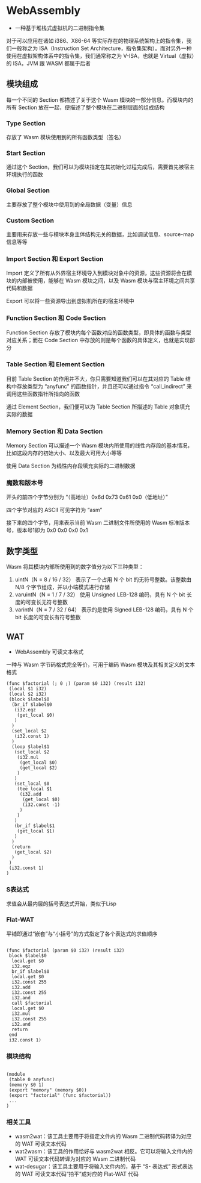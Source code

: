 
# WebAssembly

- 一种基于堆栈式虚拟机的二进制指令集

对于可以应用在诸如 i386、X86-64 等实际存在的物理系统架构上的指令集，我们一般称之为 ISA（Instruction Set Architecture，指令集架构）。而对另外一种使用在虚拟架构体系中的指令集，我们通常称之为 V-ISA，也就是 Virtual（虚拟）的 ISA，JVM 跟 WASM 都属于后者

## 模块组成

每一个不同的 Section 都描述了关于这个 Wasm 模块的一部分信息。而模块内的所有 Section 放在一起，便描述了整个模块在二进制层面的组成结构

### Type Section

存放了 Wasm 模块使用到的所有函数类型（签名）

### Start Section

通过这个 Section，我们可以为模块指定在其初始化过程完成后，需要首先被宿主环境执行的函数

### Global Section

主要存放了整个模块中使用到的全局数据（变量）信息

### Custom Section

主要用来存放一些与模块本身主体结构无关的数据，比如调试信息、source-map 信息等等

### Import Section 和 Export Section

Import 定义了所有从外界宿主环境导入到模块对象中的资源，这些资源将会在模块的内部被使用，能够在 Wasm 模块之间，以及 Wasm 模块与宿主环境之间共享代码和数据

Export 可以将一些资源导出到虚拟机所在的宿主环境中

### Function Section 和 Code Section

Function Section 存放了模块内每个函数对应的函数类型，即具体的函数与类型对应关系；而在 Code Section 中存放的则是每个函数的具体定义，也就是实现部分

### Table Section 和 Element Section

目前 Table Section 的作用并不大，你只需要知道我们可以在其对应的 Table 结构中存放类型为 “anyfunc” 的函数指针，并且还可以通过指令 “call_indirect” 来调用这些函数指针所指向的函数

通过 Element Section，我们便可以为 Table Section 所描述的 Table 对象填充实际的数据

### Memory Section 和 Data Section

Memory Section 可以描述一个 Wasm 模块内所使用的线性内存段的基本情况，比如这段内存的初始大小、以及最大可用大小等等

使用 Data Section 为线性内存段填充实际的二进制数据

### 魔数和版本号

开头的前四个字节分别为 “（高地址）0x6d 0x73 0x61 0x0（低地址）”

四个字节对应的 ASCII 可见字符为 “asm”

接下来的四个字节，用来表示当前 Wasm 二进制文件所使用的 Wasm 标准版本号，版本号1即为 0x0 0x0 0x0 0x1

## 数字类型

Wasm 将其模块内部所使用到的数字值分为以下三种类型：

1. uintN（N = 8 / 16 / 32） 表示了一个占用 N 个 bit 的无符号整数。该整数由 N/8 个字节组成，并以小端模式进行存储
2. varuintN（N = 1 / 7 / 32） 使用 Unsigned LEB-128 编码，具有 N 个 bit 长度的可变长无符号整数
3. varintN（N = 7 / 32 / 64） 表示的是使用 Signed LEB-128 编码，具有 N 个 bit 长度的可变长有符号整数

## WAT

- WebAssembly 可读文本格式

一种与 Wasm 字节码格式完全等价，可用于编码 Wasm 模块及其相关定义的文本格式

```wasm
(func $factorial (; 0 ;) (param $0 i32) (result i32)
 (local $1 i32)
 (local $2 i32)
 (block $label$0
  (br_if $label$0
   (i32.eqz
    (get_local $0)
   )
  )
  (set_local $2
   (i32.const 1)
  )
  (loop $label$1
   (set_local $2
    (i32.mul
     (get_local $0)
     (get_local $2)
    )
   )
   (set_local $0
    (tee_local $1
     (i32.add
      (get_local $0)
      (i32.const -1)
     )
    )
   )
   (br_if $label$1
    (get_local $1)
   )
  )
  (return
   (get_local $2)
  )
 )
 (i32.const 1)
)
```

### S表达式

求值会从最内层的括号表达式开始，类似于Lisp

### Flat-WAT

平铺即通过“嵌套”与“小括号”的方式指定了各个表达式的求值顺序

```wasm

(func $factorial (param $0 i32) (result i32)
 block $label$0
  local.get $0
  i32.eqz
  br_if $label$0
  local.get $0
  i32.const 255
  i32.add
  i32.const 255
  i32.and
  call $factorial
  local.get $0
  i32.mul
  i32.const 255
  i32.and
  return
 end
 i32.const 1)
```

### 模块结构

```wasm

(module
 (table 0 anyfunc)
 (memory $0 1)
 (export "memory" (memory $0))
 (export "factorial" (func $factorial))
 ...
)
```

### 相关工具

- wasm2wat：该工具主要用于将指定文件内的 Wasm 二进制代码转译为对应的 WAT 可读文本代码
- wat2wasm：该工具的作用恰好与 wasm2wat 相反。它可以将输入文件内的 WAT 可读文本代码转译为对应的 Wasm 二进制代码
- wat-desugar：该工具主要用于将输入文件内的，基于 “S- 表达式” 形式表达的 WAT 可读文本代码“拍平”成对应的 Flat-WAT 代码

